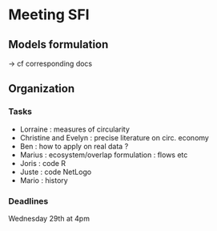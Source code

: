 
# Meeting SFI

## Models formulation

-> cf corresponding docs

## Organization

### Tasks

  * Lorraine : measures of circularity
  * Christine and Evelyn : precise literature on circ. economy
  * Ben : how to apply on real data ?
  * Marius : ecosystem/overlap formulation : flows etc
  * Joris : code R
  * Juste : code NetLogo
  * Mario : history
  
### Deadlines

Wednesday 29th at 4pm





